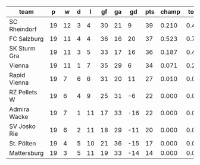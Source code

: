 |     team     | p  | w  | d | l  | gf | ga | gd  | pts | champ | top2  | top3  | top4  |  5-7  | bot4  | bot3  | bot2  |
|--------------|----|----|---|----|----|----|-----|-----|-------|-------|-------|-------|-------|-------|-------|-------|
| SC Rheindorf | 19 | 12 | 3 |  4 | 30 | 21 |   9 |  39 | 0.210 | 0.487 | 0.762 | 0.941 | 0.059 | 0.000 | 0.000 | 0.000|
| FC Salzburg  | 19 | 11 | 4 |  4 | 36 | 16 |  20 |  37 | 0.523 | 0.782 | 0.924 | 0.985 | 0.015 | 0.000 | 0.000 | 0.000|
| SK Sturm Gra | 19 | 11 | 3 |  5 | 33 | 17 |  16 |  36 | 0.187 | 0.477 | 0.745 | 0.927 | 0.073 | 0.000 | 0.000 | 0.000|
| Vienna       | 19 | 11 | 1 |  7 | 35 | 29 |   6 |  34 | 0.071 | 0.210 | 0.435 | 0.786 | 0.214 | 0.003 | 0.000 | 0.000|
| Rapid Vienna | 19 |  7 | 6 |  6 | 31 | 20 |  11 |  27 | 0.010 | 0.045 | 0.133 | 0.347 | 0.648 | 0.025 | 0.005 | 0.001|
| RZ Pellets W | 19 |  6 | 4 |  9 | 25 | 31 |  -6 |  22 | 0.000 | 0.000 | 0.001 | 0.009 | 0.751 | 0.496 | 0.240 | 0.094|
| Admira Wacke | 19 |  7 | 1 | 11 | 17 | 33 | -16 |  22 | 0.000 | 0.000 | 0.000 | 0.003 | 0.485 | 0.779 | 0.512 | 0.249|
| SV Josko Rie | 19 |  6 | 2 | 11 | 18 | 29 | -11 |  20 | 0.000 | 0.000 | 0.000 | 0.002 | 0.494 | 0.777 | 0.504 | 0.245|
| St. Pölten   | 19 |  4 | 5 | 10 | 21 | 36 | -15 |  17 | 0.000 | 0.000 | 0.000 | 0.000 | 0.186 | 0.940 | 0.814 | 0.601|
| Mattersburg  | 19 |  3 | 5 | 11 | 19 | 33 | -14 |  14 | 0.000 | 0.000 | 0.000 | 0.000 | 0.076 | 0.980 | 0.924 | 0.811|
